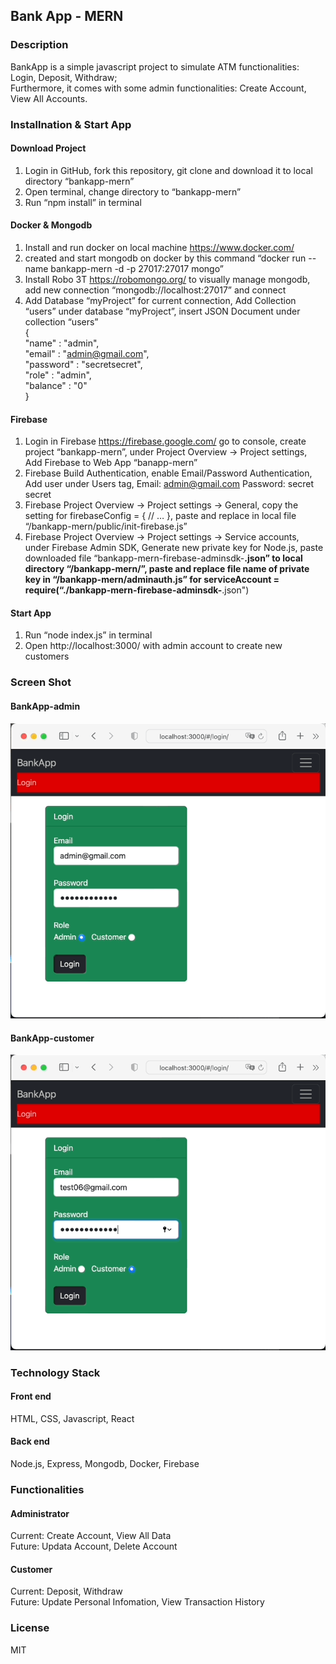 ## Bank App - MERN

### Description
BankApp is a simple javascript project to simulate ATM functionalities: Login, Deposit, Withdraw;    
Furthermore, it comes with some admin functionalities: Create Account, View All Accounts.    

### Installnation & Start App

#### Download Project
1. Login in GitHub, fork this repository, git clone and download it to local directory “bankapp-mern”    
2. Open terminal, change directory to “bankapp-mern”    
3. Run “npm install” in terminal    

#### Docker & Mongodb
1. Install and run docker on local machine https://www.docker.com/    
2. created and start mongodb on docker by this command “docker run --name bankapp-mern -d -p 27017:27017 mongo”    
3. Install Robo 3T https://robomongo.org/ to visually manage mongodb, add new connection “mongodb://localhost:27017” and connect    
4. Add Database “myProject” for current connection, Add Collection “users” under database “myProject”, insert JSON Document under collection “users”    
{    
    "name" : "admin",    
    "email" : "admin@gmail.com",    
    "password" : "secretsecret",    
    "role" : "admin",    
    "balance" : "0"    
}    

#### Firebase
1. Login in Firebase https://firebase.google.com/ go to console, create project “bankapp-mern”, 
under Project Overview -> Project settings, Add Firebase to Web App “banapp-mern”    
2. Firebase Build Authentication, enable Email/Password Authentication, Add user under Users tag, Email: admin@gmail.com Password: secret secret    
3. Firebase Project Overview -> Project settings -> General, copy the setting for firebaseConfig = { // … }, paste and replace in local file “/bankapp-mern/public/init-firebase.js”    
4. Firebase Project Overview -> Project settings -> Service accounts, under Firebase Admin SDK, Generate new private key for Node.js, paste downloaded file “bankapp-mern-firebase-adminsdk-******.json” to local directory “/bankapp-mern/”, paste and replace file name of private key in “/bankapp-mern/adminauth.js” for serviceAccount = require(“./bankapp-mern-firebase-adminsdk-******.json")    

#### Start App
1. Run “node index.js” in terminal    
2. Open http://localhost:3000/ with admin account to create new customers    

### Screen Shot

#### BankApp-admin    
![](https://raw.githubusercontent.com/gushiwen/bankapp-mern/main/BankApp-admin.gif)    

#### BankApp-customer    
![](https://raw.githubusercontent.com/gushiwen/bankapp-mern/main/BankApp-customer.gif)    

### Technology Stack

#### Front end
HTML, CSS, Javascript, React

#### Back end
Node.js, Express, Mongodb, Docker, Firebase

### Functionalities

#### Administrator
Current: Create Account, View All Data    
Future: Updata Account, Delete Account    

#### Customer
Current: Deposit, Withdraw    
Future: Update Personal Infomation, View Transaction History    

### License
MIT    
